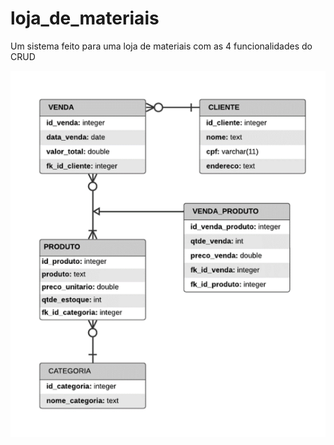 # loja_de_materiais

Um sistema feito para uma loja de materiais com as 4 funcionalidades do CRUD

<img src="/UML_LOJA_DE_MATERIAIS.png">
